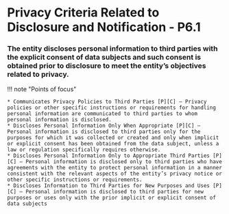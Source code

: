 # Privacy Criteria Related to Disclosure and Notification - P6.1


### The entity discloses personal information to third parties with the explicit consent of data subjects and such consent is obtained prior to disclosure to meet the entity’s objectives related to privacy.

!!! note "Points of focus"

    * Communicates Privacy Policies to Third Parties [P][C] — Privacy policies or other specific instructions or requirements for handling personal information are communicated to third parties to whom personal information is disclosed.
    * Discloses Personal Information Only When Appropriate [P][C] — Personal information is disclosed to third parties only for the purposes for which it was collected or created and only when implicit or explicit consent has been obtained from the data subject, unless a law or regulation specifically requires otherwise.
    * Discloses Personal Information Only to Appropriate Third Parties [P][C] — Personal information is disclosed only to third parties who have agreements with the entity to protect personal information in a manner consistent with the relevant aspects of the entity’s privacy notice or other specific instructions or requirements. 
    * Discloses Information to Third Parties for New Purposes and Uses [P][C] — Personal information is disclosed to third parties for new purposes or uses only with the prior implicit or explicit consent of data subjects
